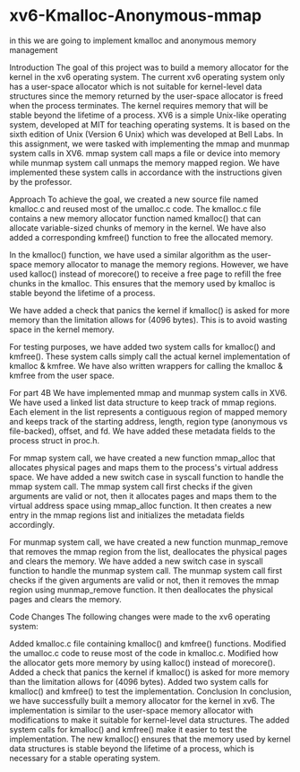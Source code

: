 # xv6-Kmalloc-Anonymous-mmap
in this we are going to implement kmalloc and anonymous memory management

Introduction
The goal of this project was to build a memory allocator for the kernel in the xv6 operating system. The current xv6 operating system only has a user-space allocator which is not suitable for kernel-level data structures since the memory returned by the user-space allocator is freed when the process terminates. The kernel requires memory that will be stable beyond the lifetime of a process.
XV6 is a simple Unix-like operating system, developed at MIT for teaching operating systems. It is based on the sixth edition of Unix (Version 6 Unix) which was developed at Bell Labs. In this assignment, we were tasked with implementing the mmap and munmap system calls in XV6. mmap system call maps a file or device into memory while munmap system call unmaps the memory mapped region. We have implemented these system calls in accordance with the instructions given by the professor.


Approach
To achieve the goal, we created a new source file named kmalloc.c and reused most of the umalloc.c code. The kmalloc.c file contains a new memory allocator function named kmalloc() that can allocate variable-sized chunks of memory in the kernel. We have also added a corresponding kmfree() function to free the allocated memory.

In the kmalloc() function, we have used a similar algorithm as the user-space memory allocator to manage the memory regions. However, we have used kalloc() instead of morecore() to receive a free page to refill the free chunks in the kmalloc. This ensures that the memory used by kmalloc is stable beyond the lifetime of a process.

We have added a check that panics the kernel if kmalloc() is asked for more memory than the limitation allows for (4096 bytes). This is to avoid wasting space in the kernel memory.

For testing purposes, we have added two system calls for kmalloc() and kmfree(). These system calls simply call the actual kernel implementation of kmalloc & kmfree. We have also written wrappers for calling the kmalloc & kmfree from the user space.

For part 4B 
We have implemented mmap and munmap system calls in XV6. We have used a linked list data structure to keep track of mmap regions. Each element in the list represents a contiguous region of mapped memory and keeps track of the starting address, length, region type (anonymous vs file-backed), offset, and fd. We have added these metadata fields to the process struct in proc.h.

For mmap system call, we have created a new function mmap_alloc that allocates physical pages and maps them to the process's virtual address space. We have added a new switch case in syscall function to handle the mmap system call. The mmap system call first checks if the given arguments are valid or not, then it allocates pages and maps them to the virtual address space using mmap_alloc function. It then creates a new entry in the mmap regions list and initializes the metadata fields accordingly.

For munmap system call, we have created a new function munmap_remove that removes the mmap region from the list, deallocates the physical pages and clears the memory. We have added a new switch case in syscall function to handle the munmap system call. The munmap system call first checks if the given arguments are valid or not, then it removes the mmap region using munmap_remove function. It then deallocates the physical pages and clears the memory.

Code Changes
The following changes were made to the xv6 operating system:

Added kmalloc.c file containing kmalloc() and kmfree() functions.
Modified the umalloc.c code to reuse most of the code in kmalloc.c.
Modified how the allocator gets more memory by using kalloc() instead of morecore().
Added a check that panics the kernel if kmalloc() is asked for more memory than the limitation allows for (4096 bytes).
Added two system calls for kmalloc() and kmfree() to test the implementation.
Conclusion
In conclusion, we have successfully built a memory allocator for the kernel in xv6. The implementation is similar to the user-space memory allocator with modifications to make it suitable for kernel-level data structures. The added system calls for kmalloc() and kmfree() make it easier to test the implementation. The new kmalloc() ensures that the memory used by kernel data structures is stable beyond the lifetime of a process, which is necessary for a stable operating system.
